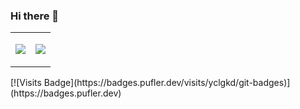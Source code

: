 ### Hi there 👋

<!--
**yclgkd/yclgkd** is a ✨ _special_ ✨ repository because its `README.md` (this file) appears on your GitHub profile.

Here are some ideas to get you started:

- 🔭 I’m currently working on ...
- 🌱 I’m currently learning ...
- 👯 I’m looking to collaborate on ...
- 🤔 I’m looking for help with ...
- 💬 Ask me about ...
- 📫 How to reach me: ...
- 😄 Pronouns: ...
- ⚡ Fun fact: ...
-->
<table width="100%"> 
    <tr>
        <td width="50%">
            <p align="left">
                <img src="https://github-readme-stats.vercel.app/api?username=yclgkd&show_icons=true&theme=blue-green">
            </p>
        </td>
        <td width="50%">
            <p align="left">
              <img src="https://github-readme-stats.vercel.app/api/top-langs/?username=yclgkd&show_icons=true&theme=blue-green&layout=compact">
            </p>
        </td>
    </tr>
</table>
[![Visits Badge](https://badges.pufler.dev/visits/yclgkd/git-badges)](https://badges.pufler.dev)

